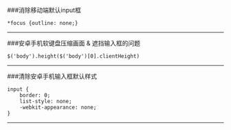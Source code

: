 ###消除移动端默认input框
```
*focus {outline: none;}
```
***
###安卓手机软键盘压缩画面 & 遮挡输入框的问题
```
$('body').height($('body')[0].clientHeight)
```
***
###清除安卓手机输入框默认样式
```
input {
    border: 0;
    list-style: none;
    -webkit-appearance: none;
}
```
***
